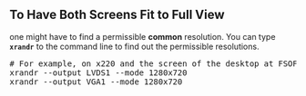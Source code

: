 ## To Have Both Screens Fit to Full View
one might have to find a permissible <b>common</b> resolution. You can type <code><b>xrandr</b></code> to the command line to find out the permissible resolutions.
<pre>
# For example, on x220 and the screen of the desktop at FSOFT
xrandr --output LVDS1 --mode 1280x720
xrandr --output VGA1 --mode 1280x720
</pre>
